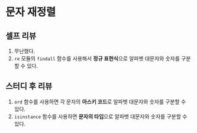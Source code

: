 # 문자 재정렬

## 셀프 리뷰

1. 무난했다.
1. `re` 모듈의 `findall` 함수를 사용해서 **정규 표현식**으로 알파벳 대문자와 숫자를 구분할 수 있다.

## 스터디 후 리뷰

1. `ord` 함수를 사용하면 각 문자의 **아스키 코드**로 알파벳 대문자와 숫자를 구분할 수 있다.
1. `isinstance` 함수를 사용하면 **문자의 타입**으로 알파벳 대문자와 숫자를 구분할 수 있다.